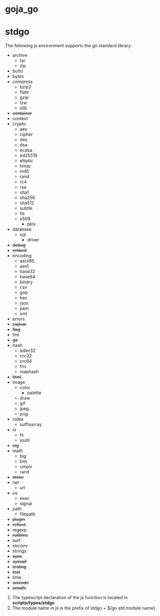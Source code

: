 # goja_go

# stdgo

The following js environment supports the go standard library:

* archive
   * tar
   * zip
* bufio
* bytes
* compress
   * bzip2
   * flate
   * gzip
   * lzw
   * zlib
* ~~container~~
* context
* crypto
   * aes
   * cipher
   * des
   * dsa
   * ecdsa
   * ed25519
   * elliptic
   * hmac
   * md5
   * rand
   * rc4
   * rsa
   * sha1
   * sha256
   * sha512
   * subtle
   * tls
   * x509
      * pkix
* database
   * sql
      * driver
* ~~debug~~
* ~~embed~~
* encoding
   * ascii85
   * asn1
   * base32
   * base64
   * binary
   * csv
   * gob
   * hex
   * json
   * pem
   * xml
* errors
* ~~expvar~~
* ~~flag~~
* fmt
* ~~go~~
* hash
   * adler32
   * crc32
   * crc64
   * fnv
   * maphash
* ~~html~~
* image
   * color
      * palette
   * draw
   * gif
   * jpeg
   * png
* index
   * suffixarray
* io
   * fs
   * ioutil
* ~~log~~
* math
   * big
   * bits
   * cmplx
   * rand
* ~~mime~~
* net
   * url
* os
   * exec
   * signal
* path
   * filepath
* ~~plugin~~
* ~~reflect~~
* regexp
* ~~runtime~~
* sort
* strconv
* strings
* ~~sync~~
* ~~syscall~~
* ~~testing~~
* ~~text~~
* time
* ~~unicode~~
* ~~unsafe~~

1. The typescript declaration of the js function is located in **scripts/types/stdgo**
2. The module name in js is the prefix of stdgo + ${go std module name}